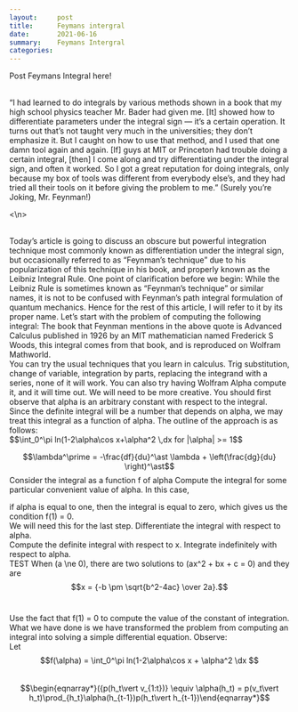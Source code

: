 ```yaml
---
layout:     post
title:      Feymans intergral
date:       2021-06-16
summary:    Feymans Intergral
categories:
---
```


Post Feymans Integral here!


<br>
“I had learned to do integrals by various methods shown in a book that my high school physics teacher Mr. Bader had given me. [It] showed how to differentiate parameters under the integral sign — it’s a certain operation. It turns out that’s not taught very much in the universities; they don’t emphasize it. But I caught on how to use that method, and I used that one damn tool again and again. [If] guys at MIT or Princeton had trouble doing a certain integral, [then] I come along and try differentiating under the integral sign, and often it worked. So I got a great reputation for doing integrals, only because my box of tools was different from everybody else’s, and they had tried all their tools on it before giving the problem to me.” (Surely you’re Joking, Mr. Feynman!)

<\n>
  
<br>
Today’s article is going to discuss an obscure but powerful integration technique most commonly known as differentiation under the integral sign, but occasionally referred to as “Feynman’s technique” due to his popularization of this technique in his book, and properly known as the Leibniz Integral Rule.
One point of clarification before we begin: While the Leibniz Rule is sometimes known as “Feynman’s technique” or similar names, it is not to be confused with Feynman’s path integral formulation of quantum mechanics. Hence for the rest of this article, I will refer to it by its proper name.

<break>
Let’s start with the problem of computing the following integral:
The book that Feynman mentions in the above quote is Advanced Calculus published in 1926 by an MIT mathematician named Frederick S Woods, this integral comes from that book, and is reproduced on Wolfram Mathworld.
<br>
You can try the usual techniques that you learn in calculus. Trig substitution, change of variable, integration by parts, replacing the integrand with a series, none of it will work. You can also try having Wolfram Alpha compute it, and it will time out. We will need to be more creative.
You should first observe that alpha is an arbitrary constant with respect to the integral. Since the definite integral will be a number that depends on alpha, we may treat this integral as a function of alpha. The outline of the approach is as follows:
<br>
$$\int_0^\pi ln(1-2\alpha\cos x+\alpha^2 \,dx for  |\alpha| >= 1$$
<br>

  $$\lambda^\prime = -\frac{df}{du}^\ast \lambda + \left(\frac{dg}{du} \right)^\ast$$
Consider the integral as a function f of alpha
Compute the integral for some particular convenient value of alpha. In this case,
<br>

 if alpha is equal to one, then the integral is equal to zero, which gives us the condition f(1) = 0. 
 <br>
 We will need this for the last step.
Differentiate the integral with respect to alpha.
<br>
Compute the definite integral with respect to x.
Integrate indefinitely with respect to alpha.
<br>
TEST When \(a \ne 0\), there are two solutions to \(ax^2 + bx + c = 0\) and they are
$$x = {-b \pm \sqrt{b^2-4ac} \over 2a}.$$
<br>

Use the fact that f(1) = 0 to compute the value of the constant of integration.
<br>
What we have done is we have transformed the problem from computing an integral into solving a simple differential equation. Observe:
<br>
Let $$f(\alpha) = \int_0^\pi ln(1-2\alpha\cos x + \alpha^2 \dx $$
<br>
$$\begin{eqnarray*}({p(h_t\vert v_{1:t})} \equiv \alpha(h_t) = p(v_t\vert h_t)\prod_{h_t}\alpha(h_{t-1})p(h_t\vert h_{t-1})\end{eqnarray*}$$

